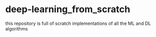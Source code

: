 # deep-learning_from_scratch
this repository is full of scratch implementations of all the ML and DL algorithms
